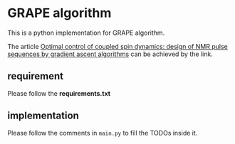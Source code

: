 # GRAPE algorithm
This is a python implementation for GRAPE algorithm.

The article [Optimal control of coupled spin dynamics: design of NMR pulse sequences by gradient ascent algorithms](!https://link.aps.org/doi/10.1103/PhysRevLett.128.083604) can be achieved by the link.

## requirement
Please follow the **requirements.txt** 


## implementation
Please follow the comments in `main.py` to fill the TODOs inside it.